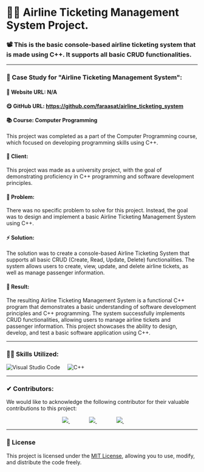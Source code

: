 # 👨‍💻 Airline Ticketing Management System Project.

### 📽 This is the basic console-based airline ticketing system that is made using C++. It supports all basic CRUD functionalities.

---

### 📜 Case Study for "Airline Ticketing Management System":

#### 🔗 Website URL: N/A
#### 😋 GitHub URL: https://github.com/faraasat/airline_ticketing_system

#### 📚 Course: Computer Programming
This project was completed as a part of the Computer Programming course, which focused on developing programming skills using C++.

#### 💎 Client:
This project was made as a university project, with the goal of demonstrating proficiency in C++ programming and software development principles.

#### 📌 Problem:
There was no specific problem to solve for this project. Instead, the goal was to design and implement a basic Airline Ticketing Management System using C++.

#### ⚡ Solution:
The solution was to create a console-based Airline Ticketing System that supports all basic CRUD (Create, Read, Update, Delete) functionalities. The system allows users to create, view, update, and delete airline tickets, as well as manage passenger information.

#### 🚀 Result:
The resulting Airline Ticketing Management System is a functional C++ program that demonstrates a basic understanding of software development principles and C++ programming. The system successfully implements CRUD functionalities, allowing users to manage airline tickets and passenger information. This project showcases the ability to design, develop, and test a basic software application using C++.

---

### 🤹‍♂️ Skills Utilized:

![Visual Studio Code](https://img.shields.io/badge/-Visual%20Studio%20-333333?style=for-the-badge&logo=visual-studio-code)&nbsp;&nbsp;&nbsp;&nbsp;
![C++](https://img.shields.io/badge/-C++-333333?style=for-the-badge&logo=cplusplus)&nbsp;&nbsp;&nbsp;&nbsp;

---

### ✔ Contributors:

We would like to acknowledge the following contributor for their valuable contributions to this project:

<p align="center">
  <a href="https://github.com/faraasat">
    <img src="https://img.shields.io/badge/GitHub-Farasat%20Ali-181727?style=for-the-badge&logo=github"/>
  </a>&nbsp&nbsp&nbsp&nbsp&nbsp&nbsp&nbsp&nbsp&nbsp&nbsp&nbsp&nbsp
  <a href="https://github.com/faraasat">
    <img src="https://img.shields.io/badge/GitHub-Abdullah%20Abdul%20Wahid-181727?style=for-the-badge&logo=github"/>
  </a>&nbsp&nbsp&nbsp&nbsp&nbsp&nbsp&nbsp&nbsp&nbsp&nbsp&nbsp&nbsp
  <a href="https://github.com/faraasat">
    <img src="https://img.shields.io/badge/GitHub-Fazeel%20Zafar-181727?style=for-the-badge&logo=github"/>
  </a>&nbsp&nbsp&nbsp&nbsp&nbsp&nbsp&nbsp&nbsp&nbsp&nbsp&nbsp&nbsp
</p>


---

### 📄 License

This project is licensed under the [MIT License](https://chat.openai.com/LICENSE), allowing you to use, modify, and distribute the code freely.
